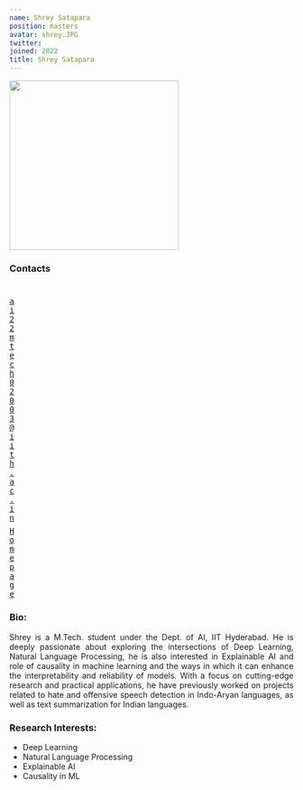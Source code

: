 ```yaml
---
name: Shrey Satapara
position: masters
avatar: shrey.JPG
twitter:
joined: 2022
title: Shrey Satapara
---
```


<img width="300" src="{{site.baseurl}}/images/people/{{page.avatar}}" data-action="zoom">

### Contacts

<div class="row">
<div class="col-1" style="width:5px">
    <b><a href="mailto:ai22mtech02003@iith.ac.in" target="_blank"><i class="fa fa-envelope-o"></i></a></b><br>
    <span style="display: block; margin-bottom: 0.5em"></span>
    <b><a href="" target="_blank"><i class="fa fa-globe"></i></a></b>
    <span style="display: block; margin-bottom: 0.5em"></span>
</div>
<div class="col-1" style="width:5px">
    <a href="mailto:ai22mtech02003@iith.ac.in" target="_blank"><samp>ai22mtech02003@iith.ac.in</samp></a>
    <span style="display: block; margin-bottom: 0.5em"></span>
    <a href="https://shreysatapara.github.io" target="_blank"><samp>Homepage</samp></a><br>
    <span style="display: block; margin-bottom: 0.5em"></span>
</div>
</div>
<span style="display: block; margin-bottom: 1em"></span>

### Bio:
<p style="text-align: justify">
Shrey is a M.Tech. student under the Dept. of AI, IIT Hyderabad. He is deeply passionate about exploring the intersections of Deep Learning, Natural Language Processing, he is also interested in Explainable AI and role of causality in machine learning and the ways in which it can enhance the interpretability and reliability of models. With a focus on cutting-edge research and practical applications, he have previously worked on projects related to hate and offensive speech detection in Indo-Aryan languages, as well as text summarization for Indian languages. 

<!-- These experiences have given me valuable insights into the challenges and opportunities of developing NLP tools and applications that cater to the needs of diverse linguistic and cultural backgrounds. -->
</p>

### Research Interests:
- Deep Learning
- Natural Language Processing
- Explainable AI
- Causality in ML
